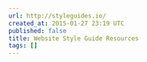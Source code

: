 ```yaml
---
url: http://styleguides.io/
created_at: 2015-01-27 23:19 UTC
published: false
title: Website Style Guide Resources
tags: []
---
```




